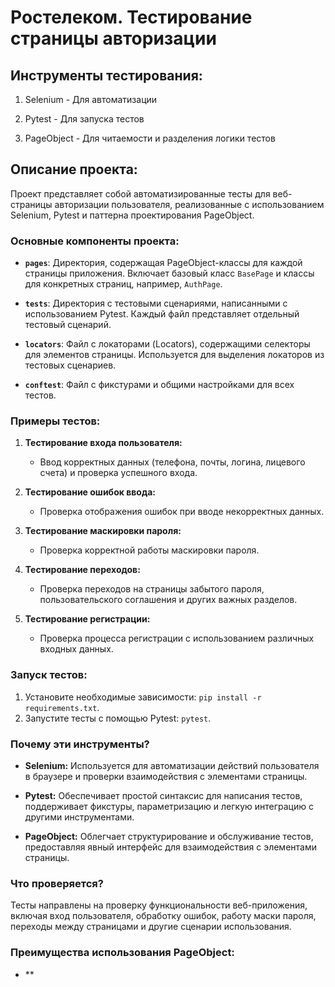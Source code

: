 # Ростелеком. Тестирование страницы авторизации
## Инструменты тестирования:

1. Selenium - Для автоматизации

2. Pytest - Для запуска тестов

3. PageObject - Для читаемости и разделения логики тестов
## Описание проекта:

Проект представляет собой автоматизированные тесты для веб-страницы авторизации пользователя, реализованные с использованием Selenium, Pytest и паттерна проектирования PageObject.

### Основные компоненты проекта:

- **`pages`**: Директория, содержащая PageObject-классы для каждой страницы приложения. Включает базовый класс `BasePage` и классы для конкретных страниц, например, `AuthPage`.

- **`tests`**: Директория с тестовыми сценариями, написанными с использованием Pytest. Каждый файл представляет отдельный тестовый сценарий.

- **`locators`**: Файл с локаторами (Locators), содержащими селекторы для элементов страницы. Используется для выделения локаторов из тестовых сценариев.

- **`conftest`**: Файл с фикстурами и общими настройками для всех тестов.

### Примеры тестов:

1. **Тестирование входа пользователя:**
    - Ввод корректных данных (телефона, почты, логина, лицевого счета) и проверка успешного входа.

2. **Тестирование ошибок ввода:**
    - Проверка отображения ошибок при вводе некорректных данных.

3. **Тестирование маскировки пароля:**
    - Проверка корректной работы маскировки пароля.

4. **Тестирование переходов:**
    - Проверка переходов на страницы забытого пароля, пользовательского соглашения и других важных разделов.

5. **Тестирование регистрации:**
    - Проверка процесса регистрации с использованием различных входных данных.

### Запуск тестов:

1. Установите необходимые зависимости: `pip install -r requirements.txt`.
2. Запустите тесты с помощью Pytest: `pytest`.

### Почему эти инструменты?

- **Selenium:** Используется для автоматизации действий пользователя в браузере и проверки взаимодействия с элементами страницы.

- **Pytest:** Обеспечивает простой синтаксис для написания тестов, поддерживает фикстуры, параметризацию и легкую интеграцию с другими инструментами.

- **PageObject:** Облегчает структурирование и обслуживание тестов, предоставляя явный интерфейс для взаимодействия с элементами страницы.

### Что проверяется?

Тесты направлены на проверку функциональности веб-приложения, включая вход пользователя, обработку ошибок, работу маски пароля, переходы между страницами и другие сценарии использования.

### Преимущества использования PageObject:

- **
